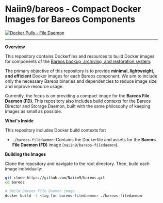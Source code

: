 # Naiin9/bareos - Compact Docker Images for Bareos Components

[![Docker Pulls - File Daemon](https://img.shields.io/docker/pulls/naiin9/bareos-filedaemon.svg)](https://hub.docker.com/r/naiin9/bareos-filedaemon/)

---

**Overview**

This repository contains Dockerfiles and resources to build Docker images for components of the [Bareos backup, archiving, and restoration system](https://www.bareos.org/).

The primary objective of this repository is to provide **minimal, lightweight, and efficient** Docker images for each Bareos component. We aim to include only the necessary Bareos binaries and dependencies to reduce image size and improve resource usage.

Currently, the focus is on providing a compact image for the **Bareos File Daemon (FD)**. This repository also includes build contexts for the Bareos Director and Storage Daemon, built with the same philosophy of keeping images as small as possible.

**What's Inside**

This repository includes Docker build contexts for:

* `./bareos-filedaemon`: Contains the Dockerfile and assets for the **Bareos File Daemon (FD)** image (`naiin9/bareos-filedaemon`).

**Building the Images**

Clone the repository and navigate to the root directory. Then, build each image individually:

```bash
git clone https://github.com/Naiin9/bareos.git
cd bareos

# Build Bareos File Daemon image
docker build -t <tag for bareos-filedaemon> ./bareos-filedaemon
